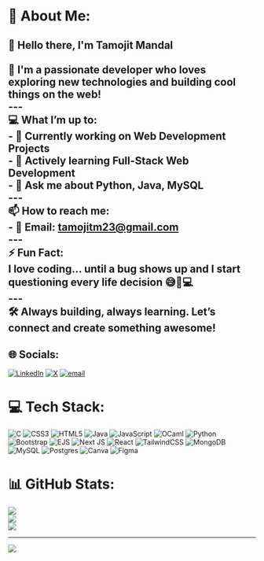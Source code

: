 # 💫 About Me:
## 👋 Hello there, I'm **Tamojit Mandal**<br><br>🚀 I'm a **passionate developer** who loves exploring new technologies and building cool things on the web!<br>---<br> 💻 What I’m up to:<br>- 🔭 Currently working on **Web Development Projects**<br>- 🌱 Actively learning **Full-Stack Web Development**<br>- 💬 Ask me about **Python**, **Java**, **MySQL**<br>---<br> 📫 How to reach me:<br>- 📧 Email: **tamojitm23@gmail.com**<br>---<br>⚡ Fun Fact:<br>I **love coding**... until a bug shows up and I start questioning every life decision 😅🐛💻<br>---<br>🛠️ Always building, always learning. Let’s connect and create something awesome!<br>


## 🌐 Socials:
[![LinkedIn](https://img.shields.io/badge/LinkedIn-%230077B5.svg?logo=linkedin&logoColor=white)](https://linkedin.com/in/TamojitMandal) [![X](https://img.shields.io/badge/X-black.svg?logo=X&logoColor=white)](https://x.com/TamojitMandal7) [![email](https://img.shields.io/badge/Email-D14836?logo=gmail&logoColor=white)](mailto:tamojitm23@gmail.com) 

# 💻 Tech Stack:
![C](https://img.shields.io/badge/c-%2300599C.svg?style=for-the-badge&logo=c&logoColor=white) ![CSS3](https://img.shields.io/badge/css3-%231572B6.svg?style=for-the-badge&logo=css3&logoColor=white) ![HTML5](https://img.shields.io/badge/html5-%23E34F26.svg?style=for-the-badge&logo=html5&logoColor=white) ![Java](https://img.shields.io/badge/java-%23ED8B00.svg?style=for-the-badge&logo=openjdk&logoColor=white) ![JavaScript](https://img.shields.io/badge/javascript-%23323330.svg?style=for-the-badge&logo=javascript&logoColor=%23F7DF1E) ![OCaml](https://img.shields.io/badge/OCaml-%23E98407.svg?style=for-the-badge&logo=ocaml&logoColor=white) ![Python](https://img.shields.io/badge/python-3670A0?style=for-the-badge&logo=python&logoColor=ffdd54) ![Bootstrap](https://img.shields.io/badge/bootstrap-%238511FA.svg?style=for-the-badge&logo=bootstrap&logoColor=white) ![EJS](https://img.shields.io/badge/ejs-%23B4CA65.svg?style=for-the-badge&logo=ejs&logoColor=black) ![Next JS](https://img.shields.io/badge/Next-black?style=for-the-badge&logo=next.js&logoColor=white) ![React](https://img.shields.io/badge/react-%2320232a.svg?style=for-the-badge&logo=react&logoColor=%2361DAFB) ![TailwindCSS](https://img.shields.io/badge/tailwindcss-%2338B2AC.svg?style=for-the-badge&logo=tailwind-css&logoColor=white) ![MongoDB](https://img.shields.io/badge/MongoDB-%234ea94b.svg?style=for-the-badge&logo=mongodb&logoColor=white) ![MySQL](https://img.shields.io/badge/mysql-4479A1.svg?style=for-the-badge&logo=mysql&logoColor=white) ![Postgres](https://img.shields.io/badge/postgres-%23316192.svg?style=for-the-badge&logo=postgresql&logoColor=white) ![Canva](https://img.shields.io/badge/Canva-%2300C4CC.svg?style=for-the-badge&logo=Canva&logoColor=white) ![Figma](https://img.shields.io/badge/figma-%23F24E1E.svg?style=for-the-badge&logo=figma&logoColor=white)
# 📊 GitHub Stats:
![](https://github-readme-stats.vercel.app/api?username=TamojitMandal&theme=dark&hide_border=false&include_all_commits=false&count_private=false)<br/>
![](https://nirzak-streak-stats.vercel.app/?user=TamojitMandal&theme=dark&hide_border=false)<br/>
![](https://github-readme-stats.vercel.app/api/top-langs/?username=TamojitMandal&theme=dark&hide_border=false&include_all_commits=false&count_private=false&layout=compact)

---
[![](https://visitcount.itsvg.in/api?id=TamojitMandal&icon=6&color=0)](https://visitcount.itsvg.in)

<!-- Proudly created with GPRM ( https://gprm.itsvg.in ) -->
